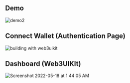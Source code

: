 ##


## Demo
![demo2](https://user-images.githubusercontent.com/58919619/168937111-34203204-1331-4404-9e6d-40d975f292bf.gif)


## Connect Wallet (Authentication Page)
![building with web3uikit](https://user-images.githubusercontent.com/58919619/168934224-2bc90577-9e99-40e0-97b5-a519dba5e7f0.png)


## Dashboard (Web3UIKIt)
![Screenshot 2022-05-18 at 1 44 05 AM](https://user-images.githubusercontent.com/58919619/168934531-a3c7a0eb-e4d2-4d3c-9c23-296de5975096.png)
